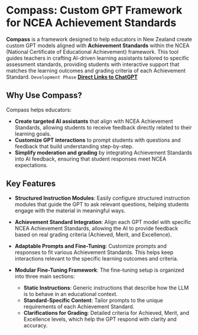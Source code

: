 # Compass: Custom GPT Framework for NCEA Achievement Standards

**Compass** is a framework designed to help educators in New Zealand create custom GPT models aligned with **Achievement Standards** within the NCEA (National Certificate of Educational Achievement) framework. This tool guides teachers in crafting AI-driven learning assistants tailored to specific assessment standards, providing students with interactive support that matches the learning outcomes and grading criteria of each Achievement Standard.
``` Development Phase ```
[**Direct Links to ChatGPT**](https://github.com/craigjefferies/compass/blob/main/ChatGPT-links.md)

## Why Use Compass?

Compass helps educators:
- **Create targeted AI assistants** that align with NCEA Achievement Standards, allowing students to receive feedback directly related to their learning goals.
- **Customize GPT interactions** to prompt students with questions and feedback that build understanding step-by-step.
- **Simplify moderation and grading** by integrating Achievement Standards into AI feedback, ensuring that student responses meet NCEA expectations.

## Key Features

- **Structured Instruction Modules**: Easily configure structured instruction modules that guide the GPT to ask relevant questions, helping students engage with the material in meaningful ways.

- **Achievement Standard Integration**: Align each GPT model with specific NCEA Achievement Standards, allowing the AI to provide feedback based on real grading criteria (Achieved, Merit, and Excellence).

- **Adaptable Prompts and Fine-Tuning**: Customize prompts and responses to fit various Achievement Standards. This helps keep interactions relevant to the specific learning outcomes and criteria.

- **Modular Fine-Tuning Framework**: The fine-tuning setup is organized into three main sections:
  - **Static Instructions**: Generic instructions that describe how the LLM is to behave in an educational context.
  - **Standard-Specific Content**: Tailor prompts to the unique requirements of each Achievement Standard.
  - **Clarifications for Grading**: Detailed criteria for Achieved, Merit, and Excellence levels, which help the GPT respond with clarity and accuracy.

